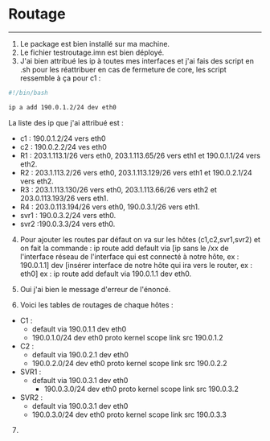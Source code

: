 # Routage
---
1. Le package est bien installé sur ma machine.
2. Le fichier testroutage.imn est bien déployé.
3. J'ai bien attribué les ip à toutes mes interfaces et j'ai fais des script en .sh pour les réattribuer en cas de fermeture de core, les script ressemble à ça pour c1 :
```bash
#!/bin/bash

ip a add 190.0.1.2/24 dev eth0

```
La liste des ip que j'ai attribué est :
- c1 : 190.0.1.2/24 vers eth0
- c2 : 190.0.2.2/24 ves eth0
- R1 : 203.1.113.1/26 vers eth0, 203.1.113.65/26 vers eth1 et 190.0.1.1/24 vers eth2.
- R2 : 203.1.113.2/26 vers eth0, 203.1.113.129/26 vers eth1 et 190.0.2.1/24  vers eth2.
- R3 : 203.1.113.130/26 vers eth0, 203.1.113.66/26 vers eth2 et  203.0.113.193/26 vers eth1.
- R4 : 203.0.113.194/26 vers eth0, 190.0.3.1/26 vers eth1.
- svr1 : 190.0.3.2/24 vers eth0.
- svr2 :190.0.3.3/24 vers eth0.

4. Pour ajouter les routes par défaut on va sur les hôtes (c1,c2,svr1,svr2) et on fait la commande : 
 ip route add default via \[ip sans le /xx de l'interface réseau de l'interface qui est connecté à notre hôte, ex : 190.0.1.1] dev  \[insérer interface de notre hôte qui ira vers le router, ex : eth0]
 ex : ip route add default via 190.0.1.1 dev eth0.

5. Oui j'ai bien le message d'erreur de l'énoncé.

6. Voici les tables de routages de chaque hôtes :
- C1 :
	- default via 190.0.1.1 dev eth0 
	 - 190.0.1.0/24 dev eth0 proto kernel scope link src 190.0.1.2 
- C2 :
	- default via 190.0.2.1 dev eth0 
	 - 190.0.2.0/24 dev eth0 proto kernel scope link src 190.0.2.2 
- SVR1 :
	- default via 190.0.3.1 dev eth0 
       - 190.0.3.0/24 dev eth0 proto kernel scope link src 190.0.3.2 
- SVR2 :
	- default via 190.0.3.1 dev eth0 
	- 190.0.3.0/24 dev eth0 proto kernel scope link src 190.0.3.3 

7. 



